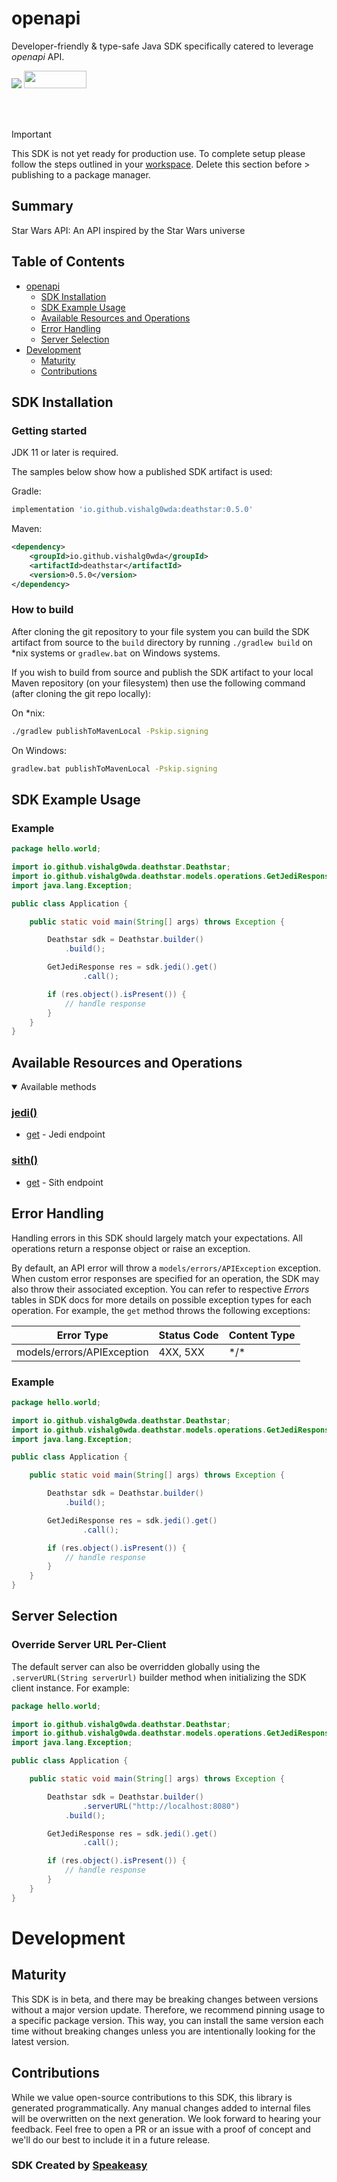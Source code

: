 # openapi

Developer-friendly & type-safe Java SDK specifically catered to leverage *openapi* API.

<div align="left">
    <a href="https://www.speakeasy.com/?utm_source=openapi&utm_campaign=java"><img src="https://custom-icon-badges.demolab.com/badge/-Built%20By%20Speakeasy-212015?style=for-the-badge&logoColor=FBE331&logo=speakeasy&labelColor=545454" /></a>
    <a href="https://mit-license.org/">
        <img src="https://img.shields.io/badge/License-MIT-blue.svg" style="width: 100px; height: 28px;" />
    </a>
</div>


<br /><br />
> [!IMPORTANT]
> This SDK is not yet ready for production use. To complete setup please follow the steps outlined in your [workspace](https://app.speakeasy.com/org/deathstar/deathstar). Delete this section before > publishing to a package manager.

<!-- Start Summary [summary] -->
## Summary

Star Wars API: An API inspired by the Star Wars universe
<!-- End Summary [summary] -->

<!-- Start Table of Contents [toc] -->
## Table of Contents
<!-- $toc-max-depth=2 -->
* [openapi](#openapi)
  * [SDK Installation](#sdk-installation)
  * [SDK Example Usage](#sdk-example-usage)
  * [Available Resources and Operations](#available-resources-and-operations)
  * [Error Handling](#error-handling)
  * [Server Selection](#server-selection)
* [Development](#development)
  * [Maturity](#maturity)
  * [Contributions](#contributions)

<!-- End Table of Contents [toc] -->

<!-- Start SDK Installation [installation] -->
## SDK Installation

### Getting started

JDK 11 or later is required.

The samples below show how a published SDK artifact is used:

Gradle:
```groovy
implementation 'io.github.vishalg0wda:deathstar:0.5.0'
```

Maven:
```xml
<dependency>
    <groupId>io.github.vishalg0wda</groupId>
    <artifactId>deathstar</artifactId>
    <version>0.5.0</version>
</dependency>
```

### How to build
After cloning the git repository to your file system you can build the SDK artifact from source to the `build` directory by running `./gradlew build` on *nix systems or `gradlew.bat` on Windows systems.

If you wish to build from source and publish the SDK artifact to your local Maven repository (on your filesystem) then use the following command (after cloning the git repo locally):

On *nix:
```bash
./gradlew publishToMavenLocal -Pskip.signing
```
On Windows:
```bash
gradlew.bat publishToMavenLocal -Pskip.signing
```
<!-- End SDK Installation [installation] -->

<!-- Start SDK Example Usage [usage] -->
## SDK Example Usage

### Example

```java
package hello.world;

import io.github.vishalg0wda.deathstar.Deathstar;
import io.github.vishalg0wda.deathstar.models.operations.GetJediResponse;
import java.lang.Exception;

public class Application {

    public static void main(String[] args) throws Exception {

        Deathstar sdk = Deathstar.builder()
            .build();

        GetJediResponse res = sdk.jedi().get()
                .call();

        if (res.object().isPresent()) {
            // handle response
        }
    }
}
```
<!-- End SDK Example Usage [usage] -->

<!-- Start Available Resources and Operations [operations] -->
## Available Resources and Operations

<details open>
<summary>Available methods</summary>


### [jedi()](docs/sdks/jedi/README.md)

* [get](docs/sdks/jedi/README.md#get) - Jedi endpoint

### [sith()](docs/sdks/sith/README.md)

* [get](docs/sdks/sith/README.md#get) - Sith endpoint

</details>
<!-- End Available Resources and Operations [operations] -->

<!-- Start Error Handling [errors] -->
## Error Handling

Handling errors in this SDK should largely match your expectations. All operations return a response object or raise an exception.

By default, an API error will throw a `models/errors/APIException` exception. When custom error responses are specified for an operation, the SDK may also throw their associated exception. You can refer to respective *Errors* tables in SDK docs for more details on possible exception types for each operation. For example, the `get` method throws the following exceptions:

| Error Type                 | Status Code | Content Type |
| -------------------------- | ----------- | ------------ |
| models/errors/APIException | 4XX, 5XX    | \*/\*        |

### Example

```java
package hello.world;

import io.github.vishalg0wda.deathstar.Deathstar;
import io.github.vishalg0wda.deathstar.models.operations.GetJediResponse;
import java.lang.Exception;

public class Application {

    public static void main(String[] args) throws Exception {

        Deathstar sdk = Deathstar.builder()
            .build();

        GetJediResponse res = sdk.jedi().get()
                .call();

        if (res.object().isPresent()) {
            // handle response
        }
    }
}
```
<!-- End Error Handling [errors] -->

<!-- Start Server Selection [server] -->
## Server Selection

### Override Server URL Per-Client

The default server can also be overridden globally using the `.serverURL(String serverUrl)` builder method when initializing the SDK client instance. For example:
```java
package hello.world;

import io.github.vishalg0wda.deathstar.Deathstar;
import io.github.vishalg0wda.deathstar.models.operations.GetJediResponse;
import java.lang.Exception;

public class Application {

    public static void main(String[] args) throws Exception {

        Deathstar sdk = Deathstar.builder()
                .serverURL("http://localhost:8080")
            .build();

        GetJediResponse res = sdk.jedi().get()
                .call();

        if (res.object().isPresent()) {
            // handle response
        }
    }
}
```
<!-- End Server Selection [server] -->


<!-- Placeholder for Future Speakeasy SDK Sections -->

# Development

## Maturity

This SDK is in beta, and there may be breaking changes between versions without a major version update. Therefore, we recommend pinning usage
to a specific package version. This way, you can install the same version each time without breaking changes unless you are intentionally
looking for the latest version.

## Contributions

While we value open-source contributions to this SDK, this library is generated programmatically. Any manual changes added to internal files will be overwritten on the next generation. 
We look forward to hearing your feedback. Feel free to open a PR or an issue with a proof of concept and we'll do our best to include it in a future release. 

### SDK Created by [Speakeasy](https://www.speakeasy.com/?utm_source=openapi&utm_campaign=java)
